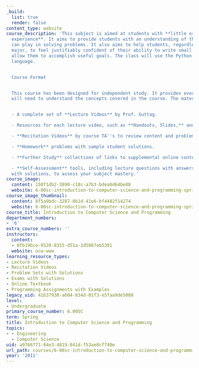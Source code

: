 ```yaml
---
_build:
  list: true
  render: false
content_type: website
course_description: 'This subject is aimed at students with **little or no programming
  experience**. It aims to provide students with an understanding of the role computation
  can play in solving problems. It also aims to help students, regardless of their
  major, to feel justifiably confident of their ability to write small programs that
  allow them to accomplish useful goals. The class will use the Python programming
  language.


  Course Format


  This course has been designed for independent study. It provides everything you
  will need to understand the concepts covered in the course. The materials include:


  - A complete set of **Lecture Videos** by Prof. Guttag.

  - Resources for each lecture video, such as **Handouts, Slides,** and **Code Files.**

  - **Recitation Videos** by course TA''s to review content and problem solving techniques.

  - **Homework** problems with sample student solutions.

  - **Further Study** collections of links to supplemental online content.

  - **Self-Assessment** tools, including lecture questions with answers and unit quizzes
  with solutions, to assess your subject mastery.'
course_image:
  content: 150f1db2-3890-c18c-a7b3-bdea6d64be88
  website: 6-00sc-introduction-to-computer-science-and-programming-spring-2011
course_image_thumbnail:
  content: 8f5a9bdc-3287-0b1d-41e6-bf4482f14274
  website: 6-00sc-introduction-to-computer-science-and-programming-spring-2011
course_title: Introduction to Computer Science and Programming
department_numbers:
- '6'
extra_course_numbers: ''
instructors:
  content:
  - 0fb19bce-9520-8355-d51a-1d5087eb5391
  website: ocw-www
learning_resource_types:
- Lecture Videos
- Recitation Videos
- Problem Sets with Solutions
- Exams with Solutions
- Online Textbook
- Programming Assignments with Examples
legacy_uid: 41b37938-a604-834d-01f3-e5faa9de5080
level:
- Undergraduate
primary_course_number: 6.00SC
term: Spring
title: Introduction to Computer Science and Programming
topics:
- - Engineering
  - Computer Science
uid: a9766771-84e3-4819-841d-f53ae8cf740e
url_path: courses/6-00sc-introduction-to-computer-science-and-programming-spring-2011
year: '2011'
---
```


